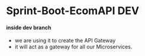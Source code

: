 # Sprint-Boot-EcomAPI DEV 

#### inside dev branch
- we are using it to create the API Gateway
- it will act as  a gateway for all our Microservices.
